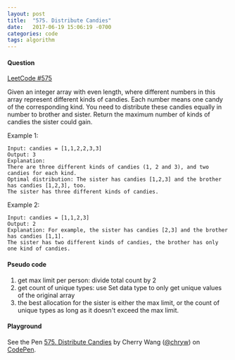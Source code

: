 ```yaml
---
layout: post
title:  "575. Distribute Candies"
date:   2017-06-19 15:06:19 -0700
categories: code
tags: algorithm
---
```


#### Question

[LeetCode #575](https://leetcode.com/problems/distribute-candies/#/description)

Given an integer array with even length, where different numbers in this array represent different kinds of candies. Each number means one candy of the corresponding kind. You need to distribute these candies equally in number to brother and sister. Return the maximum number of kinds of candies the sister could gain.


Example 1:
```
Input: candies = [1,1,2,2,3,3]
Output: 3
Explanation:
There are three different kinds of candies (1, 2 and 3), and two candies for each kind.
Optimal distribution: The sister has candies [1,2,3] and the brother has candies [1,2,3], too.
The sister has three different kinds of candies.
```

Example 2:
```
Input: candies = [1,1,2,3]
Output: 2
Explanation: For example, the sister has candies [2,3] and the brother has candies [1,1].
The sister has two different kinds of candies, the brother has only one kind of candies.
```

#### Pseudo code

1. get max limit per person: divide total count by 2
2. get count of unique types: use Set data type to only get unique values of the original array
3. the best allocation for the sister is either the max limit, or the count of unique types as long as it doesn't exceed the max limit.

#### Playground

<p data-height="600" data-theme-id="light" data-slug-hash="GEmdNw" data-default-tab="js,result" data-user="chryw" data-embed-version="2" data-pen-title="575. Distribute Candies" class="codepen">See the Pen <a href="https://codepen.io/chryw/pen/GEmdNw/">575. Distribute Candies</a> by Cherry Wang (<a href="https://codepen.io/chryw">@chryw</a>) on <a href="https://codepen.io">CodePen</a>.</p>
<script async src="https://production-assets.codepen.io/assets/embed/ei.js"></script>
